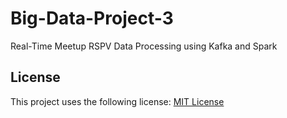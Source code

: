 # Big-Data-Project-3
Real-Time Meetup RSPV Data Processing using Kafka and Spark


## License
This project uses the following license:
[MIT License](https://github.com/git/git-scm.com/blob/main/MIT-LICENSE.txt)
